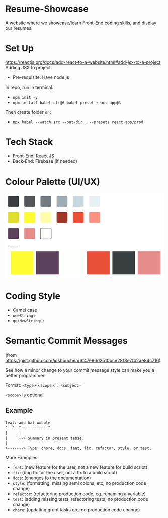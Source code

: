 # Resume-Showcase
A website where we showcase/learn Front-End coding skills, and display our resumes.

# Set Up
https://reactjs.org/docs/add-react-to-a-website.html#add-jsx-to-a-project
Adding JSX to project
- Pre-requisite: Have node.js

In repo, run in terminal: 
- `npm init -y`
- `npm install babel-cli@6 babel-preset-react-app@3`

Then create folder `src`
- `npx babel --watch src --out-dir . --presets react-app/prod`

# Tech Stack
- Front-End: React JS
- Back-End: Firebase (if needed)

# Colour Palette (UI/UX)
![](images-docs/colour_palette.PNG)

# Coding Style
- Camel case
- `newString;`
- `getNewString()`

# Semantic Commit Messages 
(from https://gist.github.com/joshbuchea/6f47e86d2510bce28f8e7f42ae84c716)

See how a minor change to your commit message style can make you a better programmer.

Format: `<type>(<scope>): <subject>`

`<scope>` is optional

## Example

```
feat: add hat wobble
^--^  ^------------^
|     |
|     +-> Summary in present tense.
|
+-------> Type: chore, docs, feat, fix, refactor, style, or test.
```

More Examples:

- `feat`: (new feature for the user, not a new feature for build script)
- `fix`: (bug fix for the user, not a fix to a build script)
- `docs`: (changes to the documentation)
- `style`: (formatting, missing semi colons, etc; no production code change)
- `refactor`: (refactoring production code, eg. renaming a variable)
- `test`: (adding missing tests, refactoring tests; no production code change)
- `chore`: (updating grunt tasks etc; no production code change)
